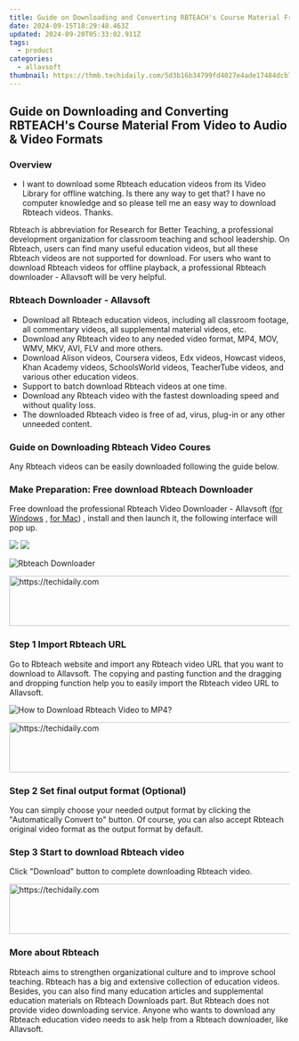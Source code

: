 ```yaml
---
title: Guide on Downloading and Converting RBTEACH's Course Material From Video to Audio & Video Formats
date: 2024-09-15T18:29:48.463Z
updated: 2024-09-20T05:33:02.911Z
tags:
  - product
categories:
  - allavsoft
thumbnail: https://thmb.techidaily.com/5d3b16b34799fd4027e4ade17484dcb7de0969abd15218a509c4db117b716df9.jpg
---
```


## Guide on Downloading and Converting RBTEACH's Course Material From Video to Audio & Video Formats

### Overview

* I want to download some Rbteach education videos from its Video Library for offline watching. Is there any way to get that? I have no computer knowledge and so please tell me an easy way to download Rbteach videos. Thanks.

Rbteach is abbreviation for Research for Better Teaching, a professional development organization for classroom teaching and school leadership. On Rbteach, users can find many useful education videos, but all these Rbteach videos are not supported for download. For users who want to download Rbteach videos for offline playback, a professional Rbteach downloader - Allavsoft will be very helpful.

### Rbteach Downloader - Allavsoft

* Download all Rbteach education videos, including all classroom footage, all commentary videos, all supplemental material videos, etc.
* Download any Rbteach video to any needed video format, MP4, MOV, WMV, MKV, AVI, FLV and more others.
* Download Alison videos, Coursera videos, Edx videos, Howcast videos, Khan Academy videos, SchoolsWorld videos, TeacherTube videos, and various other education videos.
* Support to batch download Rbteach videos at one time.
* Download any Rbteach video with the fastest downloading speed and without quality loss.
* The downloaded Rbteach video is free of ad, virus, plug-in or any other unneeded content.

### Guide on Downloading Rbteach Video Coures

Any Rbteach videos can be easily downloaded following the guide below.

### Make Preparation: Free download Rbteach Downloader

Free download the professional Rbteach Video Downloader - Allavsoft ([for Windows](https://tools.techidaily.com/allavsoft/products/) , [for Mac](https://tools.techidaily.com/allavsoft/products/)) , install and then launch it, the following interface will pop up.

[![](https://www.allavsoft.com/how-to/../images/how-to/free-download-win.jpg)](https://tools.techidaily.com/allavsoft/products/) [![](https://www.allavsoft.com/how-to/../images/how-to/free-download-mac.jpg)](https://tools.techidaily.com/allavsoft/products/)

![Rbteach Downloader](https://www.allavsoft.com/how-to/../images/allavsoft/screen-shot-600.jpg)

<!-- affiliate ads begin -->
<a href="https://appsumo.8odi.net/c/5597632/2151858/7443" target="_top" id="2151858">
  <img src="//a.impactradius-go.com/display-ad/7443-2151858" border="0" alt="https://techidaily.com" width="600" height="90"/>
</a>
<img height="0" width="0" src="https://appsumo.8odi.net/i/5597632/2151858/7443" style="position:absolute;visibility:hidden;" border="0" />
<!-- affiliate ads end -->

### Step 1 Import Rbteach URL

Go to Rbteach website and import any Rbteach video URL that you want to download to Allavsoft. The copying and pasting function and the dragging and dropping function help you to easily import the Rbteach video URL to Allavsoft.

![How to Download Rbteach Video to MP4?](https://www.allavsoft.com/how-to/../images/how-to/download-rtmp-video/download-rtmp-video.jpg)

<!-- affiliate ads begin -->
<a href="https://aligracehair.sjv.io/c/5597632/1880960/19272" target="_top" id="1880960">
  <img src="//a.impactradius-go.com/display-ad/19272-1880960" border="0" alt="https://techidaily.com" width="728" height="90"/>
</a>
<img height="0" width="0" src="https://aligracehair.sjv.io/i/5597632/1880960/19272" style="position:absolute;visibility:hidden;" border="0" />
<!-- affiliate ads end -->

### Step 2 Set final output format (Optional)

You can simply choose your needed output format by clicking the "Automatically Convert to" button. Of course, you can also accept Rbteach original video format as the output format by default.

### Step 3 Start to download Rbteach video

Click "Download" button to complete downloading Rbteach video.

<!-- affiliate ads begin -->
<a href="https://bluettifr.pxf.io/c/5597632/2145082/17095" target="_top" id="2145082">
  <img src="//a.impactradius-go.com/display-ad/17095-2145082" border="0" alt="https://techidaily.com" width="728" height="90"/>
</a>
<img height="0" width="0" src="https://bluettifr.pxf.io/i/5597632/2145082/17095" style="position:absolute;visibility:hidden;" border="0" />
<!-- affiliate ads end -->

### More about Rbteach

Rbteach aims to strengthen organizational culture and to improve school teaching. Rbteach has a big and extensive collection of education videos. Besides, you can also find many education articles and supplemental education materials on Rbteach Downloads part. But Rbteach does not provide video downloading service. Anyone who wants to download any Rbteach education video needs to ask help from a Rbteach downloader, like Allavsoft.

<ins class="adsbygoogle"
     style="display:block"
     data-ad-format="autorelaxed"
     data-ad-client="ca-pub-7571918770474297"
     data-ad-slot="1223367746"></ins>

<ins class="adsbygoogle"
     style="display:block"
     data-ad-client="ca-pub-7571918770474297"
     data-ad-slot="8358498916"
     data-ad-format="auto"
     data-full-width-responsive="true"></ins>

